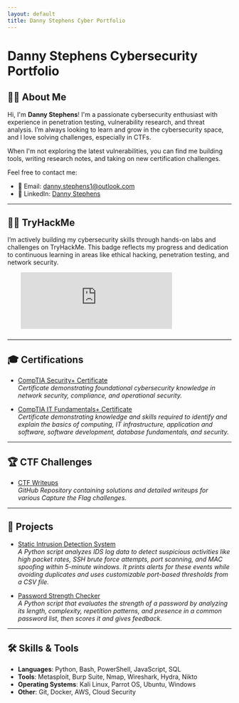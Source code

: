 ```yaml
---
layout: default
title: Danny Stephens Cyber Portfolio
---
```


# Danny Stephens Cybersecurity Portfolio 

## 🧑‍💻 About Me

Hi, I'm **Danny Stephens**! I'm a passionate cybersecurity enthusiast with experience in penetration testing, vulnerability research, and threat analysis. I’m always looking to learn and grow in the cybersecurity space, and I love solving challenges, especially in CTFs.  

When I'm not exploring the latest vulnerabilities, you can find me building tools, writing research notes, and taking on new certification challenges.

Feel free to contact me:
- 📧 Email: [danny.stephens1@outlook.com](mailto:danny.stephens1@outlook.com)
- 💼 LinkedIn: [Danny Stephens](https://www.linkedin.com/in/danny-stephens-16870b300/)
 
---

## 👨‍💻 TryHackMe

I’m actively building my cybersecurity skills through hands-on labs and challenges on TryHackMe. This badge reflects my progress and dedication to continuous learning in areas like ethical hacking, penetration testing, and network security.
<div style="overflow: hidden; display: flex;">
  <div style="transform: scale(0.85); transform-origin: top center; max-width: 400px;">
    <iframe
      src="https://tryhackme.com/api/v2/badges/public-profile?userPublicId=3051282"
      style="border: none; width: 400px; height: 150px;">
    </iframe>
  </div>
</div>

<hr style="margin-top: 0 !important; margin-bottom: 1rem; border: 0; border-top: 1px solid #dfe2e5;" />

## 🎓 Certifications

- [CompTIA Security+ Certificate](https://www.credly.com/badges/b236507a-10df-436e-a24c-ee5e470c83a5/public_url)  
  _Certificate demonstrating foundational cybersecurity knowledge in network security, compliance, and operational security._

- [CompTIA IT Fundamentals+ Certificate](https://www.credly.com/badges/194fa377-3dfe-485e-bdd1-15c4b9d291fa/public_url)  
_Certificate demonstrating knowledge and skills required to identify and explain the basics of computing, IT infrastructure, application and software, software development, database fundamentals, and security._

---

## 🏆 CTF Challenges

- [CTF Writeups](https://github.com/DannyStephens/CTF-Writeups.git)  
  _GitHub Repository containing solutions and detailed writeups for various Capture the Flag challenges._    

---

## 🚀 Projects

- [Static Intrusion Detection System](https://github.com/DannyStephens/Static-IDS)  
  _A Python script analyzes IDS log data to detect suspicious activities like high packet rates, SSH brute force attempts, port scanning, and MAC spoofing within 5-minute windows. It prints alerts for these events while avoiding duplicates and uses customizable port-based thresholds from a CSV file._

- [Password Strength Checker](https://github.com/DannyStephens/Password-Strength-Checker)  
  _A Python script that evaluates the strength of a password by analyzing its length, complexity, repetition patterns, and presence in a common password list, then scores it and gives feedback._

---

## 🛠️ Skills & Tools

- **Languages**: Python, Bash, PowerShell, JavaScript, SQL
- **Tools**: Metasploit, Burp Suite, Nmap, Wireshark, Hydra, Nikto
- **Operating Systems**: Kali Linux, Parrot OS, Ubuntu, Windows
- **Other**: Git, Docker, AWS, Cloud Security



